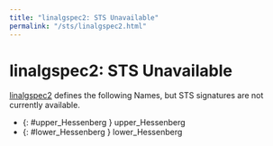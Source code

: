 ```yaml
---
title: "linalgspec2: STS Unavailable"
permalink: "/sts/linalgspec2.html"
---
```


# linalgspec2: STS Unavailable


[linalgspec2](/cd/linalgspec2)
defines the following Names, but STS signatures are not currently available.


 *  {: #upper_Hessenberg } upper_Hessenberg
 *  {: #lower_Hessenberg } lower_Hessenberg